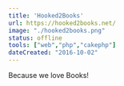 ```yaml
---
title: 'Hooked2Books'
url: https://hooked2books.net/
image: "./hooked2books.png"
status: offline
tools: ["web","php","cakephp"]
dateCreated: "2016-10-02"
---
```


Because we love Books!
